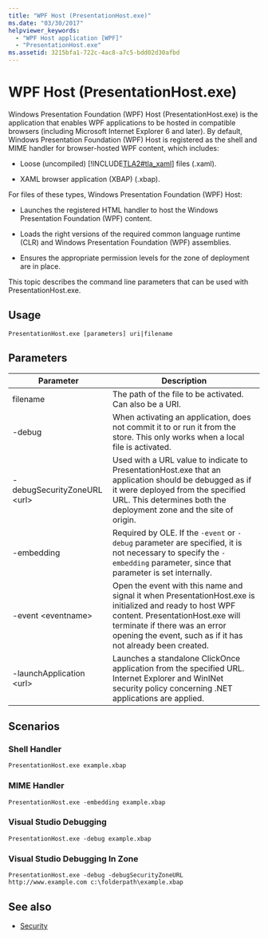 ```yaml
---
title: "WPF Host (PresentationHost.exe)"
ms.date: "03/30/2017"
helpviewer_keywords: 
  - "WPF Host application [WPF]"
  - "PresentationHost.exe"
ms.assetid: 3215bfa1-722c-4ac8-a7c5-bdd02d30afbd
---
```

# WPF Host (PresentationHost.exe)
Windows Presentation Foundation (WPF) Host (PresentationHost.exe) is the application that enables WPF applications to be hosted in compatible browsers (including Microsoft Internet Explorer 6 and later). By default, Windows Presentation Foundation (WPF) Host is registered as the shell and MIME handler for browser-hosted WPF content, which includes:  
  
- Loose (uncompiled) [!INCLUDE[TLA2#tla_xaml](../../../../includes/tla2sharptla-xaml-md.md)] files (.xaml).  
  
- XAML browser application (XBAP) (.xbap).  
  
 For files of these types, Windows Presentation Foundation (WPF) Host:  
  
- Launches the registered HTML handler to host the Windows Presentation Foundation (WPF) content.  
  
- Loads the right versions of the required common language runtime (CLR) and Windows Presentation Foundation (WPF) assemblies.  
  
- Ensures the appropriate permission levels for the zone of deployment are in place.  
  
 This topic describes the command line parameters that can be used with PresentationHost.exe.  
  
## Usage  
 `PresentationHost.exe [parameters] uri|filename`  
  
## Parameters  
  
|Parameter|Description|  
|---------------|-----------------|  
|filename|The path of the file to be activated. Can also be a URI.|  
|-debug|When activating an application, does not commit it to or run it from the store. This only works when a local file is activated.|  
|-debugSecurityZoneURL \<url>|Used with a URL value to indicate to PresentationHost.exe that an application should be debugged as if it were deployed from the specified URL. This determines both the deployment zone and the site of origin.|  
|-embedding|Required by OLE. If the `-event` or `-debug` parameter are specified, it is not necessary to specify the `-embedding` parameter, since that parameter is set internally.|  
|-event \<eventname>|Open the event with this name and signal it when PresentationHost.exe is initialized and ready to host WPF content. PresentationHost.exe will terminate if there was an error opening the event, such as if it has not already been created.|  
|-launchApplication \<url>|Launches a standalone ClickOnce application from the specified URL. Internet Explorer and WinINet security policy concerning .NET applications are applied.|  
  
## Scenarios  
  
### Shell Handler  
 `PresentationHost.exe example.xbap`  
  
### MIME Handler  
 `PresentationHost.exe -embedding example.xbap`  
  
### Visual Studio Debugging  
 `PresentationHost.exe -debug example.xbap`  
  
### Visual Studio Debugging In Zone  
 `PresentationHost.exe -debug -debugSecurityZoneURL http://www.example.com c:\folderpath\example.xbap`  
  
## See also

- [Security](../security-wpf.md)
